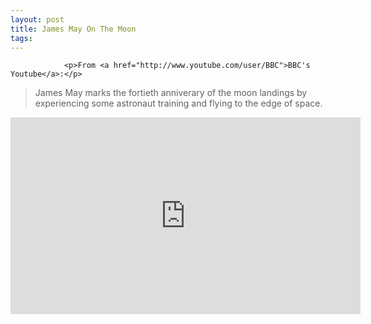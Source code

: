 ```yaml
---
layout: post
title: James May On The Moon
tags:
---
```



                <p>From <a href="http://www.youtube.com/user/BBC">BBC's Youtube</a>:</p>
<blockquote><span>James May marks the fortieth anniverary of the moon landings by experiencing some astronaut training and flying to the edge of space.</span></blockquote>
<p><span><iframe width="560" height="315" src="https://www.youtube.com/embed/dmDrj2dPrTY" frameborder="0" allowfullscreen></iframe>
</span></p>
